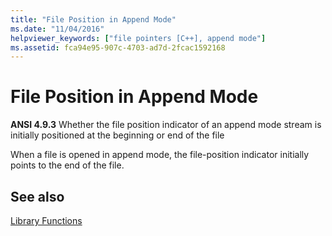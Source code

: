 ```yaml
---
title: "File Position in Append Mode"
ms.date: "11/04/2016"
helpviewer_keywords: ["file pointers [C++], append mode"]
ms.assetid: fca94e95-907c-4703-ad7d-2fcac1592168
---
```

# File Position in Append Mode

**ANSI 4.9.3** Whether the file position indicator of an append mode stream is initially positioned at the beginning or end of the file

When a file is opened in append mode, the file-position indicator initially points to the end of the file.

## See also

[Library Functions](../c-language/library-functions.md)
